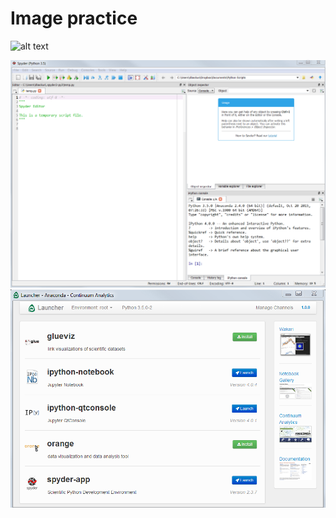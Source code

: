 # Image practice



![alt text](http://i.imgur.com/ncMvuul.png "Spyder's toolbar")

![Spyder environment](figs/spyder_plain.png "Spyder")
![Spyder environment](figs/anaconda_launcher.png "Launcher")
